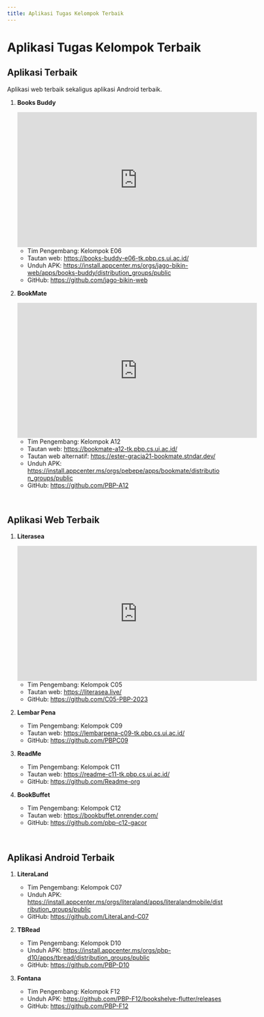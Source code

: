 ```yaml
---
title: Aplikasi Tugas Kelompok Terbaik
---
```


# Aplikasi Tugas Kelompok Terbaik

## Aplikasi Terbaik 
Aplikasi web terbaik sekaligus aplikasi Android terbaik.

1. **Books Buddy**
    
    <iframe width="560" height="315" src="https://www.youtube.com/embed/PCU58Op9UFc?si=GR2zFW_zJGzUluA0" title="YouTube video player" frameborder="0" allow="accelerometer; autoplay; clipboard-write; encrypted-media; gyroscope; picture-in-picture; web-share" allowfullscreen></iframe>

    - Tim Pengembang: Kelompok E06
    - Tautan web: https://books-buddy-e06-tk.pbp.cs.ui.ac.id/
    - Unduh APK: https://install.appcenter.ms/orgs/jago-bikin-web/apps/books-buddy/distribution_groups/public
    - GitHub: https://github.com/jago-bikin-web


2. **BookMate**
    
    <iframe width="560" height="315" src="https://www.youtube.com/embed/PH2QZHv4Ocw?si=EulyaKbJOdycaITz" title="YouTube video player" frameborder="0" allow="accelerometer; autoplay; clipboard-write; encrypted-media; gyroscope; picture-in-picture; web-share" allowfullscreen></iframe>

    - Tim Pengembang: Kelompok A12
    - Tautan web: https://bookmate-a12-tk.pbp.cs.ui.ac.id/
    - Tautan web alternatif: https://ester-gracia21-bookmate.stndar.dev/
    - Unduh APK: https://install.appcenter.ms/orgs/pebepe/apps/bookmate/distribution_groups/public
    - GitHub: https://github.com/PBP-A12


</br>

## Aplikasi Web Terbaik

1. **Literasea**
    
    <iframe width="560" height="315" src="https://www.youtube.com/embed/ke7YoQnbRn8?si=N6_l3OCPlrJ313AS" title="YouTube video player" frameborder="0" allow="accelerometer; autoplay; clipboard-write; encrypted-media; gyroscope; picture-in-picture; web-share" allowfullscreen></iframe>

    - Tim Pengembang: Kelompok C05
    - Tautan web: https://literasea.live/ 
    - GitHub: https://github.com/C05-PBP-2023


2. **Lembar Pena**
    - Tim Pengembang: Kelompok C09
    - Tautan web: https://lembarpena-c09-tk.pbp.cs.ui.ac.id/
    - GitHub: https://github.com/PBPC09


3. **ReadMe**
    - Tim Pengembang: Kelompok C11
    - Tautan web: https://readme-c11-tk.pbp.cs.ui.ac.id/
    - GitHub: https://github.com/Readme-org


4. **BookBuffet**
    - Tim Pengembang: Kelompok C12
    - Tautan web: https://bookbuffet.onrender.com/
    - GitHub: https://github.com/pbp-c12-gacor


</br>

## Aplikasi Android Terbaik

1. **LiteraLand**
    - Tim Pengembang: Kelompok C07
    - Unduh APK: https://install.appcenter.ms/orgs/literaland/apps/literalandmobile/distribution_groups/public
    - GitHub: https://github.com/LiteraLand-C07


2. **TBRead**
    - Tim Pengembang: Kelompok D10
    - Unduh APK: https://install.appcenter.ms/orgs/pbp-d10/apps/tbread/distribution_groups/public
    - GitHub: https://github.com/PBP-D10


3. **Fontana**
    - Tim Pengembang: Kelompok F12
    - Unduh APK: https://github.com/PBP-F12/bookshelve-flutter/releases
    - GitHub: https://github.com/PBP-F12